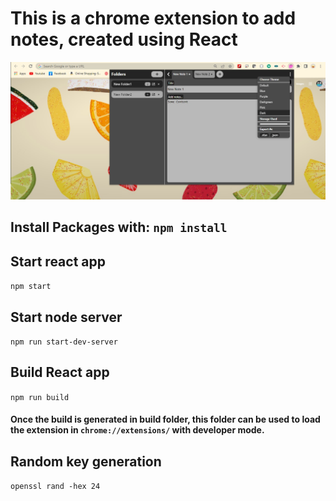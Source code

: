 # This is a chrome extension to add notes, created using React

![Screenshot](./client/docs/images/notes.jpg)

## Install Packages with: `npm install`

## Start react app

`npm start`

## Start node server

`npm run start-dev-server`

## Build React app

`npm run build`

#### Once the build is generated in build folder, this folder can be used to load the extension in `chrome://extensions/` with developer mode.

## Random key generation

`openssl rand -hex 24`
